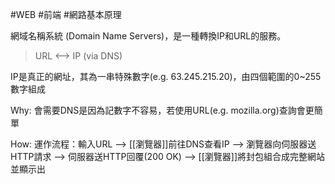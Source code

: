#WEB #前端 #網路基本原理

網域名稱系統 (Domain Name Servers)，是一種轉換IP和URL的服務。

>URL <--> IP (via DNS)

IP是真正的網址，其為一串特殊數字(e.g. 63.245.215.20)，由四個範圍的0~255數字組成

Why:
會需要DNS是因為記數字不容易，若使用URL(e.g. mozilla.org)查詢會更簡單

How:
運作流程：輸入URL --> [[瀏覽器]]前往DNS查看IP --> 瀏覽器向伺服器送HTTP請求 --> 伺服器送HTTP回覆(200 OK) --> [[瀏覽器]]將封包組合成完整網站並顯示出

